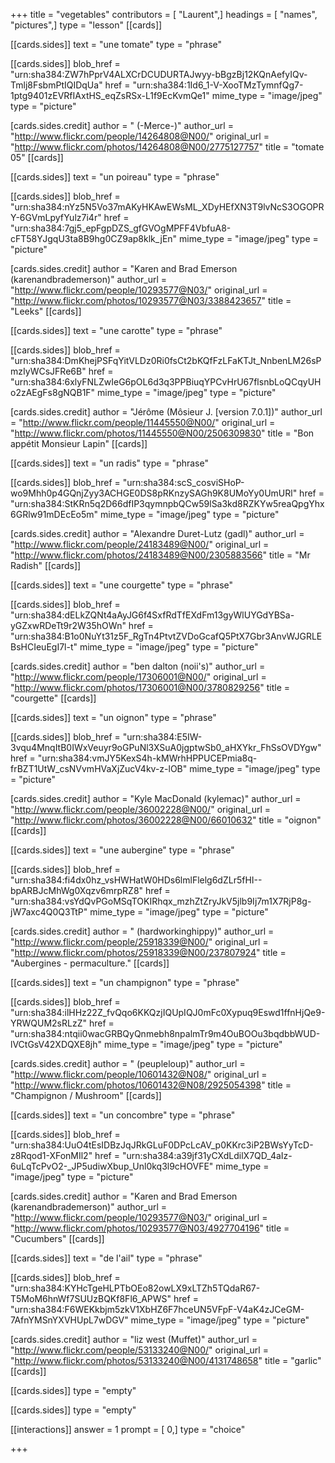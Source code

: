 +++
title = "vegetables"
contributors = [ "Laurent",]
headings = [ "names", "pictures",]
type = "lesson"
[[cards]]

[[cards.sides]]
text = "une tomate"
type = "phrase"

[[cards.sides]]
blob_href = "urn:sha384:ZW7hPprV4ALXCrDCUDURTAJwyy-bBgzBj12KQnAefyIQv-Tmlj8FsbmPtIQIDqUa"
href = "urn:sha384:1Id6_1-V-XooTMzTymnfQg7-1ptg9401zEVRfIAxtHS_eqZsRSx-L1f9EcKvmQe1"
mime_type = "image/jpeg"
type = "picture"

[cards.sides.credit]
author = " (-Merce-)"
author_url = "http://www.flickr.com/people/14264808@N00/"
original_url = "http://www.flickr.com/photos/14264808@N00/2775127757"
title = "tomate 05"
[[cards]]

[[cards.sides]]
text = "un poireau"
type = "phrase"

[[cards.sides]]
blob_href = "urn:sha384:nYz5N5Vo37mAKyHKAwEWsML_XDyHEfXN3T9lvNcS3OGOPRY-6GVmLpyfYulz7i4r"
href = "urn:sha384:7gj5_epFgpDZS_gfGVOgMPFF4VbfuA8-cFT58YJgqU3ta8B9hg0CZ9ap8klk_jEn"
mime_type = "image/jpeg"
type = "picture"

[cards.sides.credit]
author = "Karen and Brad Emerson (karenandbrademerson)"
author_url = "http://www.flickr.com/people/10293577@N03/"
original_url = "http://www.flickr.com/photos/10293577@N03/3388423657"
title = "Leeks"
[[cards]]

[[cards.sides]]
text = "une carotte"
type = "phrase"

[[cards.sides]]
blob_href = "urn:sha384:DmKhejPSFqYitVLDz0Ri0fsCt2bKQfFzLFaKTJt_NnbenLM26sPmzIyWCsJFRe6B"
href = "urn:sha384:6xlyFNLZwIeG6pOL6d3q3PPBiuqYPCvHrU67flsnbLoQCqyUHo2zAEgFs8gNQB1F"
mime_type = "image/jpeg"
type = "picture"

[cards.sides.credit]
author = "Jérôme (Môsieur J. [version 7.0.1])"
author_url = "http://www.flickr.com/people/11445550@N00/"
original_url = "http://www.flickr.com/photos/11445550@N00/2506309830"
title = "Bon appétit Monsieur Lapin"
[[cards]]

[[cards.sides]]
text = "un radis"
type = "phrase"

[[cards.sides]]
blob_href = "urn:sha384:scS_cosviSHoP-wo9Mhh0p4GQnjZyy3ACHGE0DS8pRKnzySAGh9K8UMoYy0UmURl"
href = "urn:sha384:StKRn5q2D66dfIP3qymnpbQCw59lSa3kd8RZKYw5reaQpgYhx6GRlw91mDEcEo5m"
mime_type = "image/jpeg"
type = "picture"

[cards.sides.credit]
author = "Alexandre Duret-Lutz (gadl)"
author_url = "http://www.flickr.com/people/24183489@N00/"
original_url = "http://www.flickr.com/photos/24183489@N00/2305883566"
title = "Mr Radish"
[[cards]]

[[cards.sides]]
text = "une courgette"
type = "phrase"

[[cards.sides]]
blob_href = "urn:sha384:dELkZQNt4aAyJG6f4SxfRdTfEXdFm13gyWlUYGdYBSa-yGZxwRDeTt9r2W35hOWn"
href = "urn:sha384:B1o0NuYt31z5F_RgTn4PtvtZVDoGcafQ5PtX7Gbr3AnvWJGRLEBsHCIeuEgI7l-t"
mime_type = "image/jpeg"
type = "picture"

[cards.sides.credit]
author = "ben dalton (noii's)"
author_url = "http://www.flickr.com/people/17306001@N00/"
original_url = "http://www.flickr.com/photos/17306001@N00/3780829256"
title = "courgette"
[[cards]]

[[cards.sides]]
text = "un oignon"
type = "phrase"

[[cards.sides]]
blob_href = "urn:sha384:E5IW-3vqu4MnqItB0IWxVeuyr9oGPuNl3XSuA0jgptwSb0_aHXYkr_FhSsOVDYgw"
href = "urn:sha384:vmJY5KexS4h-kMWrhHPPUCEPmia8q-frBZT1UtW_csNVvmHVaXjZucV4kv-z-lOB"
mime_type = "image/jpeg"
type = "picture"

[cards.sides.credit]
author = "Kyle MacDonald (kylemac)"
author_url = "http://www.flickr.com/people/36002228@N00/"
original_url = "http://www.flickr.com/photos/36002228@N00/66010632"
title = "oignon"
[[cards]]

[[cards.sides]]
text = "une aubergine"
type = "phrase"

[[cards.sides]]
blob_href = "urn:sha384:fi4dx0hz_vsHWHatW0HDs6lmlFlelg6dZLr5fHI--bpARBJcMhWg0Xqzv6mrpRZ8"
href = "urn:sha384:vsYdQvPGoMSqTOKIRhqx_mzhZtZryJkV5jlb9Ij7m1X7RjP8g-jW7axc4Q0Q3TtP"
mime_type = "image/jpeg"
type = "picture"

[cards.sides.credit]
author = " (hardworkinghippy)"
author_url = "http://www.flickr.com/people/25918339@N00/"
original_url = "http://www.flickr.com/photos/25918339@N00/237807924"
title = "Aubergines - permaculture."
[[cards]]

[[cards.sides]]
text = "un champignon"
type = "phrase"

[[cards.sides]]
blob_href = "urn:sha384:ilHHz22Z_fvQqo6KKQzjIQUpIQJ0mFc0Xypuq9Eswd1ffnHjQe9-YRWQUM2sRLzZ"
href = "urn:sha384:ntqii0wacGRBQyQnmebh8npalmTr9m4OuBOOu3bqdbbWUD-lVCtGsV42XDQXE8jh"
mime_type = "image/jpeg"
type = "picture"

[cards.sides.credit]
author = " (peupleloup)"
author_url = "http://www.flickr.com/people/10601432@N08/"
original_url = "http://www.flickr.com/photos/10601432@N08/2925054398"
title = "Champignon / Mushroom"
[[cards]]

[[cards.sides]]
text = "un concombre"
type = "phrase"

[[cards.sides]]
blob_href = "urn:sha384:UuO4tEsIDBzJqJRkGLuF0DPcLcAV_p0KKrc3iP2BWsYyTcD-z8Rqod1-XFonMIl2"
href = "urn:sha384:a39jf31yCXdLdilX7QD_4aIz-6uLqTcPvO2-_JP5udiwXbup_Unl0kq3l9cHOVFE"
mime_type = "image/jpeg"
type = "picture"

[cards.sides.credit]
author = "Karen and Brad Emerson (karenandbrademerson)"
author_url = "http://www.flickr.com/people/10293577@N03/"
original_url = "http://www.flickr.com/photos/10293577@N03/4927704196"
title = "Cucumbers"
[[cards]]

[[cards.sides]]
text = "de l'ail"
type = "phrase"

[[cards.sides]]
blob_href = "urn:sha384:KYHcTgeHLPTbOEo82owLX9xLTZh5TQdaR67-T5MoM6hnWf7SUUzBQKf8Fl6_APWS"
href = "urn:sha384:F6WEKkbjm5zkV1XbHZ6F7hceUN5VFpF-V4aK4zJCeGM-7AfnYMSnYXVHUpL7wDGV"
mime_type = "image/jpeg"
type = "picture"

[cards.sides.credit]
author = "liz west (Muffet)"
author_url = "http://www.flickr.com/people/53133240@N00/"
original_url = "http://www.flickr.com/photos/53133240@N00/4131748658"
title = "garlic"
[[cards]]

[[cards.sides]]
type = "empty"

[[cards.sides]]
type = "empty"

[[interactions]]
answer = 1
prompt = [ 0,]
type = "choice"

+++
